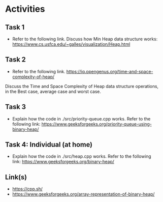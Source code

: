# Activities

## Task 1

- Refer to the following link. Discuss how Min Heap data structure works:
  https://www.cs.usfca.edu/~galles/visualization/Heap.html

## Task 2

- Refer to the following link.
  https://iq.opengenus.org/time-and-space-complexity-of-heap/

Discuss the Time and Space Complexity of Heap data structure operations, in the Best case, average case and worst case.

## Task 3

- Explain how the code in ./src/priority-queue.cpp works. Refer to the following link:
  https://www.geeksforgeeks.org/priority-queue-using-binary-heap/

## Task 4: Individual (at home)

- Explain how the code in ./src/heap.cpp works. Refer to the following link:
  https://www.geeksforgeeks.org/binary-heap/

## Link(s)

- https://cpp.sh/
- https://www.geeksforgeeks.org/array-representation-of-binary-heap/
